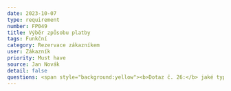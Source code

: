 ```yaml
---
date: 2023-10-07
type: requirement
number: FP049
title: Výběr způsobu platby
tags: Funkční
category: Rezervace zákazníkem
user: Zákazník
priority: Must have
source: Jan Novák
detail: false
questions: <span style="background:yellow"><b>Dotaz č. 26:</b> jaké typy platby požadujete? Platba kartou, QR kód, v hotovosti, ...? </span> <span style="background:yellow"><b>Dotaz č. 27:</b> zákazník bude platit při rezervaci nebo při výstupu z taxi?</span>
---
```


